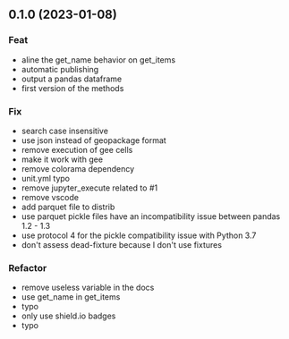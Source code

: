 ## 0.1.0 (2023-01-08)

### Feat

- aline the get_name behavior on get_items
- automatic publishing
- output a pandas dataframe
- first version of the methods

### Fix

- search case insensitive
- use json instead of geopackage format
- remove execution of gee cells
- make it work with gee
- remove colorama dependency
- unit.yml typo
- remove jupyter_execute related to #1
- remove vscode
- add parquet file to distrib
- use parquet pickle files have an incompatibility issue between pandas 1.2 - 1.3
- use protocol 4 for the pickle compatibility issue with Python 3.7
- don't assess dead-fixture because I don't use fixtures

### Refactor

- remove useless variable in the docs
- use get_name in get_items
- typo
- only use shield.io badges
- typo
